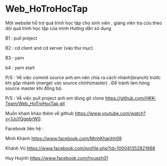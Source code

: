 # Web_HoTroHocTap
Một website hỗ trợ quá trình học tập cho sinh viên , giảng viên tra cứu theo dõi quá trình học tập của mình
Hướng dẫn sử dụng

B1 : pull project

B2 : cd client and cd server (vào thư mục)

B3 : yarn

b4 : yarn start

P/S : Về việc commit source anh em nên chia ra cách nhánh(branch) trước khi gộp nhánh (merge) vào source chính(master) . Để tránh làm hỏng source master khi đồng bộ.

P/S : Về việc pull project anh em dùng git clone https://github.com/HKK-Team/Web_HoTroHocTap.git

Muốn kham khảo thêm về github https://www.youtube.com/watch?v=1JuYQgpbrW0.

Facebook liên hệ :

Minh Khánh https://www.facebook.com/MinhKhanhh09

Khánh Vũ https://www.facebook.com/profile.php?id=100041352821968

Huy Huỳnh https://www.facebook.com/hyuezh01
